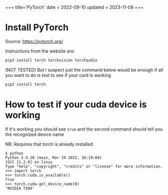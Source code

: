 +++
title='PyTorch'
date = 2022-09-10
updated = 2023-11-08
+++

# Install PyTorch

Source: <https://pytorch.org/>

Instructions from the website are:

```sh
pip3 install torch torchvision torchaudio
```

(NOT TESTED) But I suspect just the command below would be enough if all you want to do is test to see if your card is working

```sh
pip3 install torch
```

# How to test if your cuda device is working

If it's working you should see `true` and the second command should tell you the recognized device name

NB: Requires that torch is already installed

```
$ python
Python 3.9.10 (main, Mar 19 2022, 20:19:04) 
[GCC 11.2.0] on linux
Type "help", "copyright", "credits" or "license" for more information.
>>> import torch
>>> torch.cuda.is_available()
True
>>> torch.cuda.get_device_name(0)
'NVIDIA T500'
```
